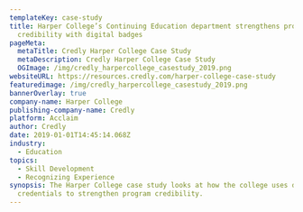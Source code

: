 ```yaml
---
templateKey: case-study
title: Harper College’s Continuing Education department strengthens program
  credibility with digital badges
pageMeta:
  metaTitle: Credly Harper College Case Study
  metaDescription: Credly Harper College Case Study
  OGImage: /img/credly_harpercollege_casestudy_2019.png
websiteURL: https://resources.credly.com/harper-college-case-study
featuredimage: /img/credly_harpercollege_casestudy_2019.png
bannerOverlay: true
company-name: Harper College
publishing-company-name: Credly
platform: Acclaim
author: Credly
date: 2019-01-01T14:45:14.068Z
industry:
  - Education
topics:
  - Skill Development
  - Recognizing Experience
synopsis: The Harper College case study looks at how the college uses digital
  credentials to strengthen program credibility.
---
```

